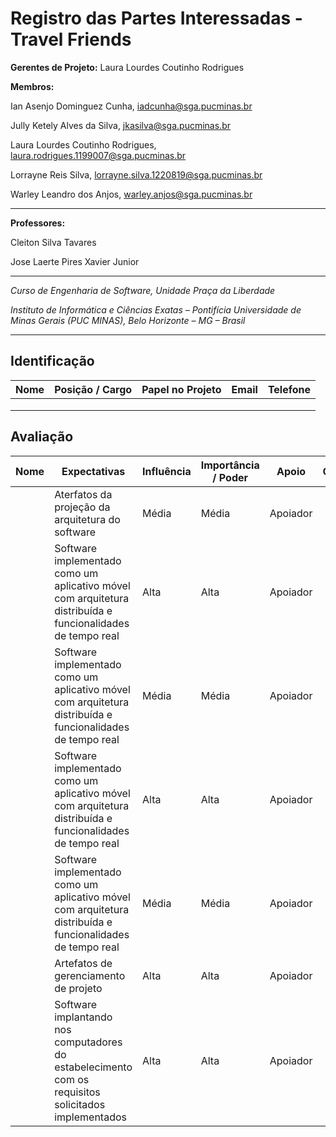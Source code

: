 # Registro das Partes Interessadas - Travel Friends


**Gerentes de Projeto:** Laura Lourdes Coutinho Rodrigues

**Membros:**

Ian Asenjo Dominguez Cunha, iadcunha@sga.pucminas.br

Jully Ketely Alves da Silva, jkasilva@sga.pucminas.br

Laura Lourdes Coutinho Rodrigues, laura.rodrigues.1199007@sga.pucminas.br

Lorrayne Reis Silva, lorrayne.silva.1220819@sga.pucminas.br

Warley Leandro dos Anjos, warley.anjos@sga.pucminas.br



---

**Professores:**

Cleiton Silva Tavares

Jose Laerte Pires Xavier Junior

---

_Curso de Engenharia de Software, Unidade Praça da Liberdade_

_Instituto de Informática e Ciências Exatas – Pontifícia Universidade de Minas Gerais (PUC MINAS), Belo Horizonte – MG – Brasil_

---

## Identificação

| Nome | Posição / Cargo | Papel no Projeto | Email | Telefone
| --- | --- | --- | --- | --- |
|   |   |   |   |
|   |   |   |   |
|   |   |   |   |

## Avaliação

| Nome | Expectativas | Influência | Importância / Poder | Apoio | Observações |
| --- | --- | --- | --- | --- | --- |
|   | Aterfatos da projeção da arquitetura do software | Média | Média | Apoiador |
|   | Software implementado como um aplicativo móvel com arquitetura distribuída e funcionalidades de tempo real | Alta | Alta | Apoiador |
|   | Software implementado como um aplicativo móvel com arquitetura distribuída e funcionalidades de tempo real | Média | Média | Apoiador |
|   | Software implementado como um aplicativo móvel com arquitetura distribuída e funcionalidades de tempo real | Alta | Alta | Apoiador |
|   | Software implementado como um aplicativo móvel com arquitetura distribuída e funcionalidades de tempo real | Média | Média | Apoiador |
|   | Artefatos de gerenciamento de projeto | Alta | Alta | Apoiador |
|   | Software implantando nos computadores do estabelecimento com os requisitos solicitados implementados | Alta | Alta | Apoiador |
